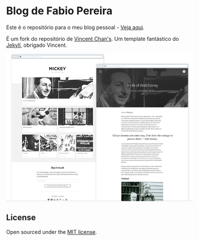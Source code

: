 # Blog de Fabio Pereira

Este é o repositório para o meu blog pessoal - [Veja aqui](http://www.fabiopereira.me/blogpt).

É um fork do repositório de [Vincent Chan's](https://github.com/vincentchan/mickey). Um template fantástico do [Jekyll](http://jekyllrb.com), obrigado Vincent.

![Some screenshots](/assets/images/demo.png)

## License

Open sourced under the [MIT license](LICENSE.md).
